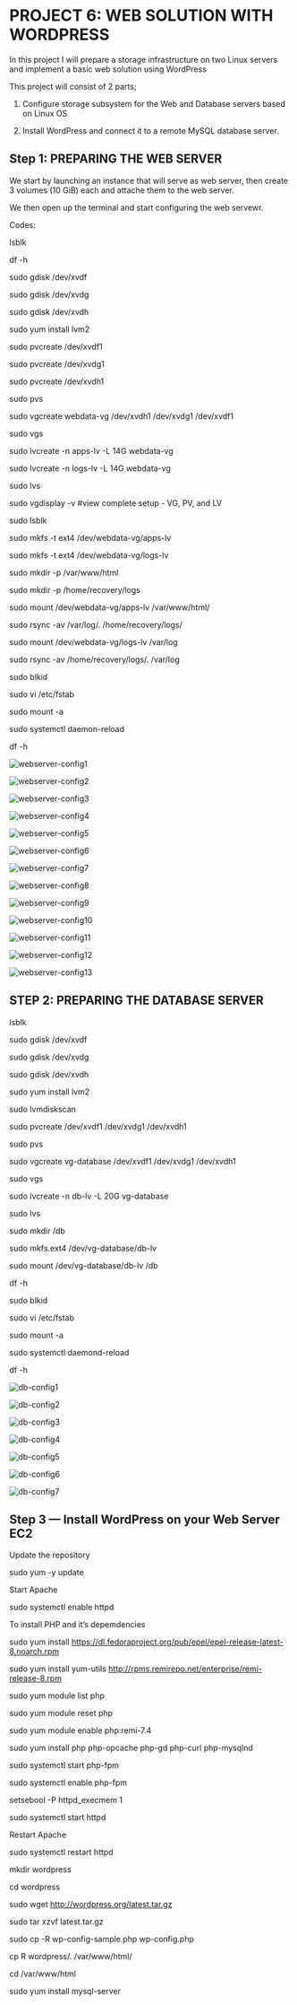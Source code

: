 # PROJECT 6: WEB SOLUTION WITH WORDPRESS

In this project I will prepare a storage infrastructure on two Linux servers and implement a basic web solution using WordPress

This project will consist of 2 parts;

1. Configure storage subsystem for the Web and Database servers based on Linux OS

2. Install WordPress and connect it to a remote MySQL database server.

## Step 1: PREPARING THE WEB SERVER

We start by launching an instance that will serve as web server, then create 3 volumes (10 GiB) each and attache them to the web server.

We then open up the terminal and start configuring the web servewr.

Codes:

lsblk

df -h

sudo gdisk /dev/xvdf

sudo gdisk /dev/xvdg

sudo gdisk /dev/xvdh

sudo yum install lvm2

sudo pvcreate /dev/xvdf1

sudo pvcreate /dev/xvdg1

sudo pvcreate /dev/xvdh1

sudo pvs

sudo vgcreate webdata-vg /dev/xvdh1 /dev/xvdg1 /dev/xvdf1

sudo vgs

sudo lvcreate -n apps-lv -L 14G webdata-vg

sudo lvcreate -n logs-lv -L 14G webdata-vg

sudo lvs

sudo vgdisplay -v #view complete setup - VG, PV, and LV

sudo lsblk

sudo mkfs -t ext4 /dev/webdata-vg/apps-lv

sudo mkfs -t ext4 /dev/webdata-vg/logs-lv

sudo mkdir -p /var/www/html

sudo mkdir -p /home/recovery/logs

sudo mount /dev/webdata-vg/apps-lv /var/www/html/

sudo rsync -av /var/log/. /home/recovery/logs/

sudo mount /dev/webdata-vg/logs-lv /var/log

sudo rsync -av /home/recovery/logs/. /var/log

sudo blkid

sudo vi /etc/fstab

sudo mount -a

sudo systemctl daemon-reload

df -h

![webserver-config1](https://user-images.githubusercontent.com/111616140/232260676-71429cc5-f03a-40df-b865-a40ff3c3bff1.jpg)

![webserver-config2](https://user-images.githubusercontent.com/111616140/232260677-65709c57-5baa-4574-bd94-cd8ad6396760.jpg)

![webserver-config3](https://user-images.githubusercontent.com/111616140/232260684-07c7284d-2f42-4ea7-9bd9-f5664b316db6.jpg)

![webserver-config4](https://user-images.githubusercontent.com/111616140/232260693-123e6ac1-5b05-4b6e-9868-67afb8f53b05.jpg)

![webserver-config5](https://user-images.githubusercontent.com/111616140/232260695-764ce690-0b09-4491-b144-58c968d85698.jpg)

![webserver-config6](https://user-images.githubusercontent.com/111616140/232260698-b73c121d-36c9-4572-ba98-66e8550dfd1b.jpg)

![webserver-config7](https://user-images.githubusercontent.com/111616140/232260702-24a1c7e9-f140-41fa-9f60-4c97c69414b2.jpg)

![webserver-config8](https://user-images.githubusercontent.com/111616140/232260705-0f6ea0fd-75df-4abf-93ca-56d07888a2c5.jpg)

![webserver-config9](https://user-images.githubusercontent.com/111616140/232260708-1eec185d-63ee-4677-a499-ebc4c9a0abcb.jpg)

![webserver-config10](https://user-images.githubusercontent.com/111616140/232260715-b9e8d9ec-7276-4a76-b677-e2b1d0334c20.jpg)

![webserver-config11](https://user-images.githubusercontent.com/111616140/232260718-9d8f728e-e277-4f6e-9a61-c6c457a7f16d.jpg)

![webserver-config12](https://user-images.githubusercontent.com/111616140/232260722-8233d165-5af6-489b-bc27-218dc1c23a4e.jpg)

![webserver-config13](https://user-images.githubusercontent.com/111616140/232260727-6d780822-6eea-4900-9261-99f88122f896.jpg)

## STEP 2: PREPARING THE DATABASE SERVER

lsblk

sudo gdisk /dev/xvdf

sudo gdisk /dev/xvdg

sudo gdisk /dev/xvdh

sudo yum install lvm2

sudo lvmdiskscan

sudo pvcreate /dev/xvdf1 /dev/xvdg1 /dev/xvdh1

sudo pvs

sudo vgcreate vg-database /dev/xvdf1 /dev/xvdg1 /dev/xvdh1

sudo vgs

sudo lvcreate -n db-lv -L 20G vg-database

sudo lvs

sudo mkdir /db

sudo mkfs.ext4 /dev/vg-database/db-lv

sudo mount /dev/vg-database/db-lv /db

df -h

sudo blkid

sudo vi /etc/fstab

sudo mount -a

sudo systemctl daemond-reload

df -h

![db-config1](https://user-images.githubusercontent.com/111616140/232348911-dcb6f26d-0ea3-41d1-97f5-b17780c4054f.jpg)

![db-config2](https://user-images.githubusercontent.com/111616140/232348920-ecfc93e9-6bef-4e1f-bb35-438510cb8081.jpg)

![db-config3](https://user-images.githubusercontent.com/111616140/232348928-ac584486-c922-4106-94d7-85e677b3bdba.jpg)

![db-config4](https://user-images.githubusercontent.com/111616140/232348932-2d509364-7820-475b-9ff4-3933491bfa42.jpg)

![db-config5](https://user-images.githubusercontent.com/111616140/232348934-612e615c-a30f-473d-ae93-344d3c8e6087.jpg)

![db-config6](https://user-images.githubusercontent.com/111616140/232348939-85dba2e3-4196-403d-b766-17b8d08bd8a3.jpg)

![db-config7](https://user-images.githubusercontent.com/111616140/232348941-a0495605-5a53-44c1-88d8-b02b992c670b.jpg)

## Step 3 — Install WordPress on your Web Server EC2

Update the repository

sudo yum -y update

Start Apache

sudo systemctl enable httpd

To install PHP and it’s depemdencies

sudo yum install https://dl.fedoraproject.org/pub/epel/epel-release-latest-8.noarch.rpm

sudo yum install yum-utils http://rpms.remirepo.net/enterprise/remi-release-8.rpm

sudo yum module list php

sudo yum module reset php

sudo yum module enable php:remi-7.4

sudo yum install php php-opcache php-gd php-curl php-mysqlnd

sudo systemctl start php-fpm

sudo systemctl enable php-fpm

setsebool -P httpd_execmem 1

sudo systemctl start httpd

Restart Apache

sudo systemctl restart httpd

mkdir wordpress

cd   wordpress

sudo wget http://wordpress.org/latest.tar.gz
  
sudo tar xzvf latest.tar.gz
  
sudo cp -R wp-config-sample.php wp-config.php

cp R wordpress/. /var/www/html/

cd /var/www/html

sudo yum install mysql-server
